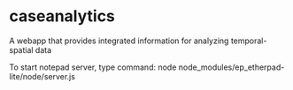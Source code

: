 caseanalytics
=============

A webapp that provides integrated information for analyzing temporal-spatial data

To start notepad server, type command:
node node_modules/ep_etherpad-lite/node/server.js
